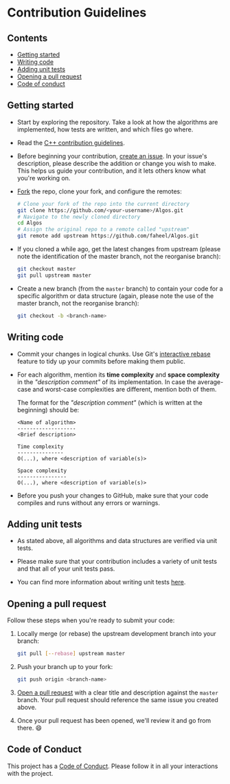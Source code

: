 # Contribution Guidelines

## Contents

* [Getting started](#getting-started)
* [Writing code](#writing-code)
* [Adding unit tests](#adding-unit-tests)
* [Opening a pull request](#opening-a-pull-request)
* [Code of conduct](#code-of-conduct)

## Getting started

* Start by exploring the repository. Take a look at how the algorithms are implemented, how tests
  are written, and which files go where. 

* Read the [C++ contribution guidelines](../C++/CONTRIBUTING.md).

* Before beginning your contribution, [create an issue][issue-guide]. In your issue's 
  description, please describe the addition or change you wish to make. This helps us guide 
  your contribution, and it lets others know what you're working on.

* [Fork][fork-guide] the repo, clone your fork, and configure the remotes:

   ```bash
   # Clone your fork of the repo into the current directory
   git clone https://github.com/<your-username>/Algos.git
   # Navigate to the newly cloned directory
   cd Algos
   # Assign the original repo to a remote called "upstream"
   git remote add upstream https://github.com/faheel/Algos.git
   ```

* If you cloned a while ago, get the latest changes from upstream (please note the identification of the master branch, not the reorganise branch):

   ```bash
   git checkout master
   git pull upstream master
   ```

* Create a new branch (from the `master` branch) to contain your code for a
   specific algorithm or data structure (again, please note the use of the master branch, not the reorganise branch):

   ```bash
   git checkout -b <branch-name>
   ```

## Writing code

* Commit your changes in logical chunks. Use Git's [interactive rebase][rebase-guide]
  feature to tidy up your commits before making them public.

* For each algorithm, mention its **time complexity** and **space complexity**
  in the _"description comment"_ of its implementation. In case the average-case
  and worst-case complexities are different, mention both of them.

    The format for the _"description comment"_ (which is written at the beginning) should be:

    ```text
    <Name of algorithm>
    -------------------
    <Brief description>

    Time complexity
    ---------------
    O(...), where <description of variable(s)>

    Space complexity
    ----------------
    O(...), where <description of variable(s)>
    ```

* Before you push your changes to GitHub, make sure that your code compiles and runs without any errors or warnings.

## Adding unit tests

* As stated above, all algorithms and data structures are verified via unit tests.
  
* Please make sure that your contribution includes a variety of unit tests and that all of your unit tests pass.

* You can find more information about writing unit tests [here](../C++/CONTRIBUTING.md). 

## Opening a pull request

Follow these steps when you're ready to submit your code:

1. Locally merge (or rebase) the upstream development branch into your branch:

   ```bash
   git pull [--rebase] upstream master
   ```

1. Push your branch up to your fork:

   ```bash
   git push origin <branch-name>
   ```

1. [Open a pull request][pr-guide] with a clear title and description against the
   `master` branch. Your pull request should reference the same issue you created 
   above.

1. Once your pull request has been opened, we'll review it and go from there. :smile:

## Code of Conduct

This project has a [Code of Conduct](CODE_OF_CONDUCT.md). Please follow it in all your interactions with the project.

[fork-guide]: https://help.github.com/fork-a-repo/
[rebase-guide]: https://help.github.com/articles/interactive-rebase
[pr-guide]: https://help.github.com/articles/about-pull-requests/
[issue-guide]: https://help.github.com/en/articles/about-issues